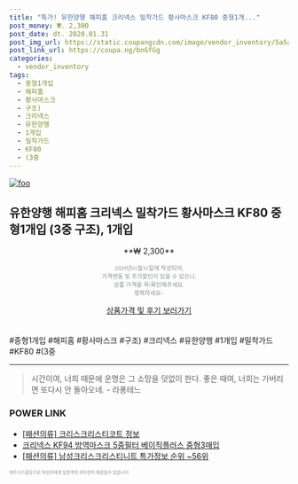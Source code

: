 ```yaml
--- 
title: "특가! 유한양행 해피홈 크리넥스 밀착가드 황사마스크 KF80 중형1개..." 
post_money: ₩. 2,300 
post_date: dt. 2020.01.31 
post_img_url: https://static.coupangcdn.com/image/vendor_inventory/5a5a/42a65a7747173261d2723e9e5bf397c1047326a1847fe24587953a07bbfb.jpg 
post_link_url: https://coupa.ng/bnGfGg 
categories: 
  - vendor_inventory 
tags: 
  - 중형1개입 
  - 해피홈 
  - 황사마스크 
  - 구조) 
  - 크리넥스 
  - 유한양행 
  - 1개입 
  - 밀착가드 
  - KF80 
  - (3중 
--- 
```

[![foo](https://static.coupangcdn.com/image/vendor_inventory/5a5a/42a65a7747173261d2723e9e5bf397c1047326a1847fe24587953a07bbfb.jpg)](https://coupa.ng/bnGfGg) 

## 유한양행 해피홈 크리넥스 밀착가드 황사마스크 KF80 중형1개입 (3중 구조), 1개입 
<p style="text-align: center;">**₩ 2,300**</p> 
<p style="text-align: center;"><span style="color: #898c8f; font-family: Georgia,Times,serif; font-size: 0.75em;">2020년01월31일에 작성되어, <br>가격변동 및 추가할인이 있을 수 있으니,<br> 상품 가격을 꼭!확인해주세요.<br>행복하세요~</span> 
</p>	 
<div markdown="0" style="text-align: center;"><a href="https://coupa.ng/bnGfGg" class="btn btn--success">상품가격 및 후기 보러가기</a></div> 
<br><br> 
  #중형1개입 #해피홈 #황사마스크 #구조) #크리넥스 #유한양행 #1개입 #밀착가드 #KF80 #(3중 
<hr> 

> 시간이여, 너희 때문에 운명은 그 소망을 덧없이 한다. 좋은 때여, 너희는 가버리면 또다시 안 돌아오네. - 라퐁테느 


### POWER LINK

* <a href="https://blog.naver.com/fasyy4321/221763424070" target="_blank"> [패션의류] 크리스크리스티코트 정보 </a>
* <a href="https://blog.naver.com/fasyy4321/221787299756" target="_blank">크리넥스 KF94 방역마스크 5중필터 베이직플러스 중형3매입</a>
* <a href="https://blog.naver.com/sakai111/221781468052" target="_blank"> [패션의류] 남성크리스크리스티니트 특가정보 순위 ~56위</a>

<span style="color: #898c8f; font-family: Georgia,Times,serif; font-size: 0.55em;">파트너스활동으로 작성자에게 일정액의 커미션이 제공될수 있습니다.</span> 
